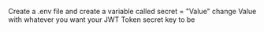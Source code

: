 Create a .env file and create a variable called secret = "Value" change Value with whatever you want your JWT Token secret key to be
